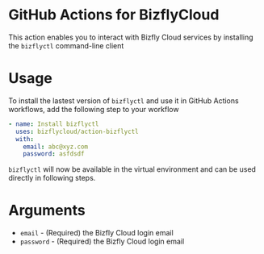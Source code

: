 # GitHub Actions for BizflyCloud
This action enables you to interact with Bizfly Cloud services by installing the `bizflyctl` command-line client

# Usage
To install the lastest version of `bizflyctl` and use it in GitHub Actions workflows, add the following step to your workflow

```yaml
- name: Install bizflyctl
  uses: bizflycloud/action-bizflyctl
  with:
    email: abc@xyz.com
    password: asfdsdf
```

`bizflyctl` will now be available in the virtual environment and can be used directly in following steps.


# Arguments
- `email` - (Required) the Bizfly Cloud login email
- `password` - (Required) the Bizfly Cloud login email